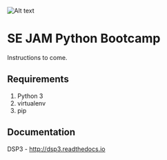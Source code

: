 ![Alt text](https://dl.dropboxusercontent.com/u/19596584/dsp3_logo3.jpg "Optional title")

SE JAM Python Bootcamp
====

Instructions to come.

## Requirements
1. Python 3
2. virtualenv
3. pip


## Documentation
DSP3 - http://dsp3.readthedocs.io 